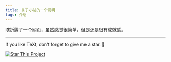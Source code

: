 ```yaml
---
title: 关于小站的一个说明
tags: 介绍
---
```


瞎折腾了一个网页，虽然感觉很简单，但是还是很有成就感。

<!--more-->

---

If you like TeXt, don't forget to give me a star. :star2:

[![Star This Project](https://img.shields.io/github/stars/kitian616/jekyll-TeXt-theme.svg?label=Stars&style=social)](https://github.com/kitian616/jekyll-TeXt-theme/)
